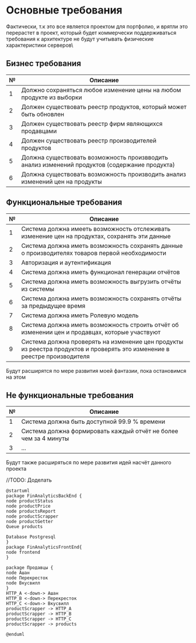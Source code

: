 # Основные требования 
Фактически, т.к это все является проектом для портфолио, и врятли это перерастет в проект, который будет коммерчески поддерживаться требования к архитектуре не будут учитывать физические характеристики серверов\
## Бизнес требования 
|№| Описание | 
|---|---|
| 1 | Должно сохраняться любое изменение цены на любом продукте из выборки|
| 2 | Должен существовать реестр продуктов, который может быть обновлен| 
| 3 | Должен существовать реестр фирм являющихся продавцами| 
| 4 | Должен существовать реестр производителей продуктов|
| 5 | Должна существовать возможность произвводить анализ изменений продуктов (содержание продукта)| 
| 6 | Должна существовать возможность производить анализ изменений цен на продукты |

## Функциональные требования 

| № | Описание | 
|---|---| 
| 1 | Система должна имееть возможность отслеживать изменение цен на продуктах, сохранять эти данные |
| 2 | Система должна иметь возможность сохранять данные о производителях товаров первой необходимости | 
| 3 | Авторизация и аутентификация | 
| 4 | Система должна иметь функционал генерации отчётов |
| 5 | Система должна иметь возможность выгрузить отчёты из системы|
| 6 | Система должна иметь возможность сохранять отчёты за предыдущее время | 
| 7 | Система должна иметь Ролевую модель|
| 8 | Система должна иметь возможность строить отчёт об изменении цен и продавцах, которые участвуют  | 
| 9 | Система должна проверять на изменение цен продукты из реестра продуктов и проверять это изменение в реестре производителя| 


Будут расширятся по мере развития моей фантазии, пока остановимся на этом



## Не функциональные требования 
|№| Описание | 
|---|----|
| 1 | Система должна быть доступной 99.9 % времени |
| 2 | Система должна формировать каждый отчёт не более чем за 4 минуты| 
| 3 | ... |


Будут также расширяться по мере развития идей насчёт данного проекта 

//TODO: Доделать 
```plantuml
@startuml
package FinAnalyticsBackEnd {
node productStatus
node productPrice
node productsReport
node productScrapper
node productGetter
Queue products

Database Postgresql
}
package FinAnalyticsFrontEnd{
node frontend
}

package Продавцы {
node Ашан
node Перекресток 
node Вкусвилл
}
HTTP_A <-down-> Ашан
HTTP_B <-down-> Перекресток
HTTP_C <-down-> Вкусвилл
productScrapper -> HTTP_A
productScrapper -> HTTP_B
productScrapper -> HTTP_C
productScrapper -> products

@enduml

```
